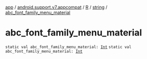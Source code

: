 [app](../../../index.md) / [android.support.v7.appcompat](../../index.md) / [R](../index.md) / [string](index.md) / [abc_font_family_menu_material](.)

# abc_font_family_menu_material

`static val abc_font_family_menu_material: `[`Int`](https://kotlinlang.org/api/latest/jvm/stdlib/kotlin/-int/index.html)
`static val abc_font_family_menu_material: `[`Int`](https://kotlinlang.org/api/latest/jvm/stdlib/kotlin/-int/index.html)